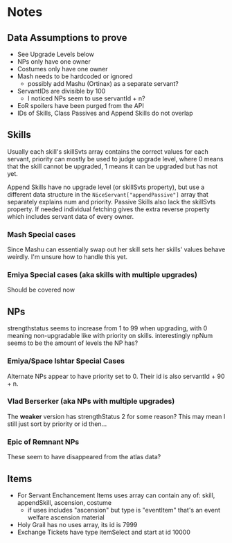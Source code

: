 # Notes

## Data Assumptions to prove

- See Upgrade Levels below
- NPs only have one owner
- Costumes only have one owner
- Mash needs to be hardcoded or ignored
  - possibly add Mashu (Ortinax) as a separate servant?
- ServantIDs are divisible by 100
  - I noticed NPs seem to use servantId + n?
- EoR spoilers have been purged from the API
- IDs of Skills, Class Passives and Append Skills do not overlap

## Skills

Usually each skill's skillSvts array contains the correct values for each servant, priority can mostly be used to judge upgrade level, where 0 means that the skill cannot be upgraded, 1 means it can be upgraded but has not yet.

Append Skills have no upgrade level (or skillSvts property), but use a different data structure in the `NiceServant["appendPassive"]` array that separately explains num and priority. Passive Skills also lack the skillSvts property. If needed individual fetching gives the extra reverse property which includes servant data of every owner.

### Mash Special cases

Since Mashu can essentially swap out her skill sets her skills' values behave weirdly. I'm unsure how to handle this yet.

### Emiya Special cases (aka skills with multiple upgrades)

Should be covered now

## NPs

strengthstatus seems to increase from 1 to 99 when upgrading, with 0 meaning non-upgradable like with priority on skills. interestingly npNum seems to be the amount of levels the NP has?

### Emiya/Space Ishtar Special Cases

Alternate NPs appear to have priority set to 0. Their id is also servantId + 90 + n.

### Vlad Berserker (aka NPs with multiple upgrades)

The **weaker** version has strengthStatus 2 for some reason? This may mean I still just sort by priority or id then...

### Epic of Remnant NPs

These seem to have disappeared from the atlas data?

## Items

- For Servant Enchancement Items uses array can contain any of: skill, appendSkill, ascension, costume
  - if uses includes "ascension" but type is "eventItem" that's an event welfare ascension material
- Holy Grail has no uses array, its id is 7999
- Exchange Tickets have type itemSelect and start at id 10000
